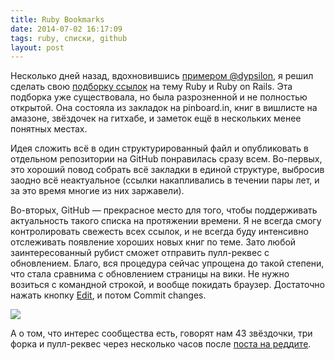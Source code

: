 ```yaml
---
title: Ruby Bookmarks
date: 2014-07-02 16:17:09
tags: ruby, списки, github
layout: post
---
```


Несколько дней назад, вдохновившись [примером @dypsilon](https://github.com/dypsilon/frontend-dev-bookmarks), я решил сделать свою [подборку ссылок](https://github.com/dreikanter/ruby-bookmarks) на тему Ruby и Ruby on Rails. Эта подборка уже существовала, но была разрозненной и не полностью открытой. Она состояла из закладок на pinboard.in, книг в вишлисте на амазоне, звёздочек на гитхабе, и заметок ещё в нескольких менее понятных местах.

Идея сложить всё в один структурированный файл и опубликовать в отдельном репозитории на GitHub понравилась сразу всем. Во-первых, это хороший повод собрать всё закладки в единой структуре, выбросив заодно всё неактуальное (ссылки накапливались в течении пары лет, и за это время многие из них заржавели).

Во-вторых, GitHub — прекрасное место для того, чтобы поддерживать актуальность такого списка на протяжении времени. Я не всегда смогу контролировать свежесть всех ссылок, и не всегда буду интенсивно отслеживать появление хороших новых книг по теме. Зато любой заинтересованный рубист сможет отправить пулл-реквес с обновлением. Благо, вся процедура сейчас упрощена до такой степени, что стала сравнима с обновлением страницы на вики. Не нужно возиться с командной строкой, и вообще покидать браузер. Достаточно нажать кнопку [Edit](https://github.com/dreikanter/ruby-bookmarks/blob/master/README.md), и потом Commit changes.

[![](http://media.drafts.cc/preview/1.png)](http://media.drafts.cc/1.png)

А о том, что интерес сообщества есть, говорят нам 43 звёздочки, три форка и пулл-реквес через несколько часов после [поста на реддите](http://www.reddit.com/r/ruby/comments/29l0p3/ive_opensourced_my_ruby_and_ruby_on_rails/).
